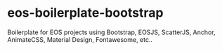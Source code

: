 # eos-boilerplate-bootstrap
Boilerplate for EOS projects using Bootstrap, EOSJS, ScatterJS, Anchor, AnimateCSS, Material Design, Fontawesome, etc..
